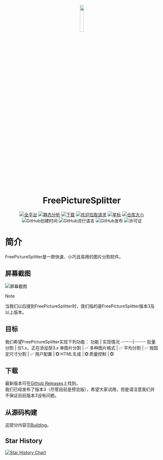 <div align=center>

<img src="../../src/resources/fps.ico" width="15%" height="15%">

<h1>FreePictureSplitter</h1>

[![全平台](https://img.shields.io/github/actions/workflow/status/zxunge/FreePictureSplitter/build.yml?style=flat-square)](https://github.com/zxunge/FreePictureSplitter/actions/workflows/build.yml)
[![静态分析](https://img.shields.io/github/actions/workflow/status/zxunge/FreePictureSplitter/static-analysis.yml?style=flat-square)](https://github.com/zxunge/FreePictureSplitter/actions/workflows/static-analysis.yml)
[![下载](https://img.shields.io/github/downloads/zxunge/FreePictureSplitter/total.svg?maxAge=2592001&style=flat-square)](https://github.com/zxunge/FreePictureSplitter/releases/)
[![欢迎拉取请求](https://img.shields.io/badge/PRs-welcome-brightgreen.svg?style=flat-square)](https://github.com/zxunge/FreePictureSplitter/pulls)
[![星标](https://img.shields.io/github/stars/zxunge/FreePictureSplitter?style=flat-square)](https://github.com/zxunge/FreePictureSplitter/stargazers)
[![仓库大小](https://img.shields.io/github/repo-size/zxunge/FreePictureSplitter?style=flat-square)](https://github.com/zxunge/FreePictureSplitter)
<img alt="GitHub创建时间" src="https://img.shields.io/github/created-at/zxunge/FreePictureSplitter?style=flat-square" />
<img alt="GitHub流行语言" src="https://img.shields.io/github/languages/top/zxunge/FreePictureSplitter?style=flat-square" />
<img alt="GitHub发布" src="https://img.shields.io/github/v/release/zxunge/FreePictureSplitter?style=flat-square" />
<img alt="许可证" src="https://img.shields.io/github/license/zxunge/FreePictureSplitter?style=flat-square" />
</div>

# 简介
FreePictureSplitter是一款快速、小巧且易用的图片分割软件。

## 屏幕截图
![屏幕截图](docs/assets/Screenshot.png "FPS屏幕截图")

> [!NOTE]
> 当我们以后提到FreePictureSplitter时，我们指的是FreePictureSplitter版本3及以上版本。

## 目标
我们希望FreePictureSplitter实现下列功能：
功能 | 实现情况
------|------
批量分割 | 仅1.x，正在添加至3.x
单图片分割 | ✅
多种图片格式 | ✅
平均分割 | ✅
按固定尺寸分割 | ✅
用户配置 | ❎
HTML生成 | ❎
质量控制 | ❎

## 下载
最新版本可在[Github Releases](https://github.com/zxunge/FreePictureSplitter/releases)上找到。
<br />我们已经发布了版本3（尽管目前是预览版），希望大家试用，但是请注意我们并不保证目前版本3没有问题。

## 从源码构建
这部分内容见[Building](build.md)。

## Star History
[![Star History Chart](https://api.star-history.com/svg?repos=zxunge/FreePictureSplitter&type=Date)](https://star-history.com/#zxunge/FreePictureSplitter&Date)
